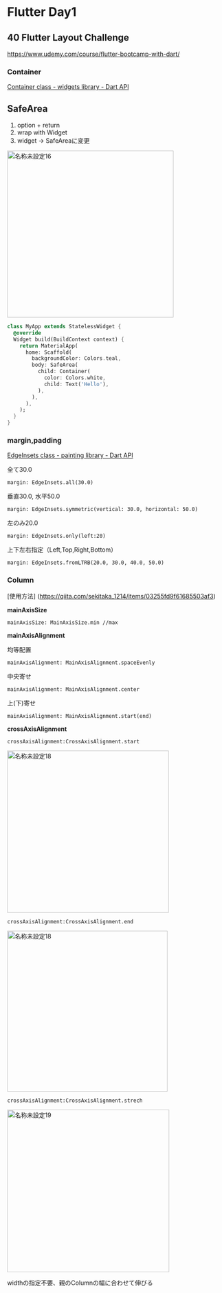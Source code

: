 # Flutter Day1
## 40 Flutter Layout Challenge
https://www.udemy.com/course/flutter-bootcamp-with-dart/

### Container
[Container class - widgets library - Dart API](https://api.flutter.dev/flutter/widgets/Container-class.html)

## SafeArea
1. option + return
2. wrap with Widget
3. widget → SafeAreaに変更

<img width="387" alt="名称未設定16" src="https://user-images.githubusercontent.com/109131074/184904794-292e217b-7e05-4b06-a828-712a9b3d21d0.png">

```Dart
class MyApp extends StatelessWidget {
  @override
  Widget build(BuildContext context) {
    return MaterialApp(
      home: Scaffold(
        backgroundColor: Colors.teal,
        body: SafeArea(
          child: Container(
            color: Colors.white,
            child: Text('Hello'),
          ),
        ),
      ),
    );
  }
}
```

### margin,padding
[EdgeInsets class - painting library - Dart API](https://api.flutter.dev/flutter/painting/EdgeInsets-class.html)

全て30.0
```
margin: EdgeInsets.all(30.0)
```

垂直30.0, 水平50.0
```
margin: EdgeInsets.symmetric(vertical: 30.0, horizontal: 50.0)
```

左のみ20.0
```
margin: EdgeInsets.only(left:20)
```

上下左右指定（Left,Top,Right,Bottom）
```
margin: EdgeInsets.fromLTRB(20.0, 30.0, 40.0, 50.0)
```

### Column

[使用方法]
(https://qiita.com/sekitaka_1214/items/03255fd9f61685503af3)

**mainAxisSize**

```
mainAxisSize: MainAxisSize.min //max
```


**mainAxisAlignment**

均等配置
```
mainAxisAlignment: MainAxisAlignment.spaceEvenly
```

中央寄せ
```
mainAxisAlignment: MainAxisAlignment.center
```

上(下)寄せ
```
mainAxisAlignment: MainAxisAlignment.start(end)
```

**crossAxisAlignment**
```
crossAxisAlignment:CrossAxisAlignment.start
```
<img width="376" alt="名称未設定18" src="https://user-images.githubusercontent.com/109131074/185045990-c2b8be3d-19d4-45de-b5ad-ad9d7e13cb56.png">

```
crossAxisAlignment:CrossAxisAlignment.end
```
<img width="373" alt="名称未設定18" src="https://user-images.githubusercontent.com/109131074/185046374-28568a31-4f10-4053-91a6-40515e02e208.png">

```
crossAxisAlignment:CrossAxisAlignment.strech
```
<img width="377" alt="名称未設定19" src="https://user-images.githubusercontent.com/109131074/185047342-d09818b5-f88f-4806-94d4-236c2ae055af.png">

widthの指定不要、親のColumnの幅に合わせて伸びる
